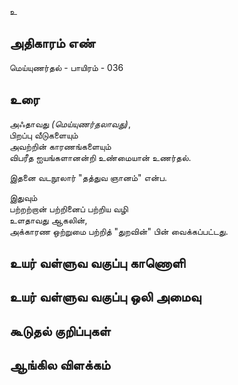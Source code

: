 உ


## அதிகாரம் எண்

மெய்யுணர்தல் - பாயிரம் - 036

## உரை

அஃதாவது _(மெய்யுணர்தலாவது)_,  
பிறப்பு வீடுகளையும்  
அவற்றின் காரணங்களையும்  
விபரீத ஐயங்களானன்றி உண்மையான் உணர்தல்.  

இதனை வடநூலார் "தத்துவ ஞானம்" என்ப.  

இதுவும்  
பற்றற்றான் பற்றினைப் பற்றிய வழி  
உளதாவது ஆகலின்,  
அக்காரண ஒற்றுமை பற்றித் "துறவின்" பின் வைக்கப்பட்டது.


## உயர் வள்ளுவ வகுப்பு காணொளி


## உயர் வள்ளுவ வகுப்பு ஒலி அமைவு 


## கூடுதல் குறிப்புகள்


## ஆங்கில விளக்கம்


